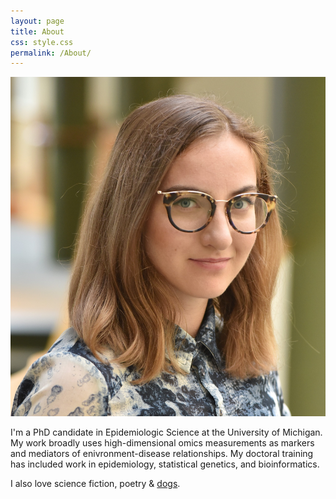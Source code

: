 ```yaml
---
layout: page
title: About
css: style.css
permalink: /About/
---
```

<link href="style.css" rel="stylesheet">

<p align="right">
<div class="image-cropper">
  <img src="../assets/images/blostein_freida.jpg" alt="avatar" class="profile-pic">
</div>
</p> I'm a PhD candidate in Epidemiologic Science at the University of Michigan. My work broadly uses high-dimensional omics measurements as markers and mediators of enivronment-disease relationships.
My doctoral training has included work in epidemiology, statistical genetics, and bioinformatics. 

I also love science fiction, poetry & [dogs](https://freidablostein.com/About/Lola).
